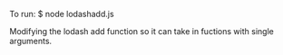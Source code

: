 To run:
$ node lodashadd.js

Modifying the lodash add function so it can take in fuctions with single arguments.